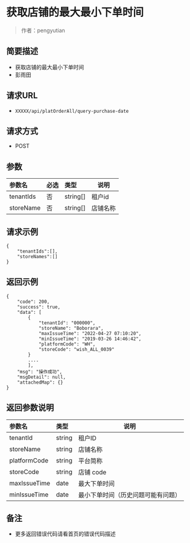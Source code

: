 # 获取店铺的最大最小下单时间

> 作者：pengyutian

## 简要描述

- 获取店铺的最大最小下单时间
- 彭雨田

## 请求URL
- ` XXXXX/api/platOrderAll/query-purchase-date `
  
## 请求方式
- POST 

## 参数

|参数名|必选|类型|说明|
|:----    |:---|:----- |-----   |
|tenantIds |否  |string[] |租户id   |
|storeName |否  |string[] | 店铺名称   |

## 请求示例 

``` 
{
    "tenantIds":[],
    "storeNames":[]
}
```
## 返回示例 

``` 
{
    "code": 200,
    "success": true,
    "data": [
        {
            "tenantId": "000000",
            "storeName": "Boborara",
            "maxIssueTime": "2022-04-27 07:10:20",
            "minIssueTime": "2019-03-26 14:46:42",
            "platformCode": "WH",
            "storeCode": "wish_ALL_0039"
        }
		....
		],
    "msg": "操作成功",
    "msgDetail": null,
    "attachedMap": {}
}
```


## 返回参数说明 

|参数名|类型|说明|
|:-----  |:-----|-----                           |
|tenantId |string   |租户ID  |
|storeName |string   |店铺名称 |
|platformCode |string   |平台简称  |
|storeCode |string   |店铺 code  |
|maxIssueTime |date   |最大下单时间  |
|minIssueTime |date   |最小下单时间（历史问题可能有问题）  |


## 备注 

- 更多返回错误代码请看首页的错误代码描述